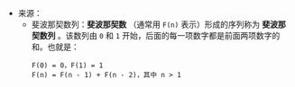 - 来源：
	- 斐波那契数列：**斐波那契数** （通常用 `F(n)` 表示）形成的序列称为 **斐波那契数列** 。该数列由 `0` 和 `1` 开始，后面的每一项数字都是前面两项数字的和。也就是：
	  ```
	  F(0) = 0，F(1) = 1
	  F(n) = F(n - 1) + F(n - 2)，其中 n > 1
	  ```